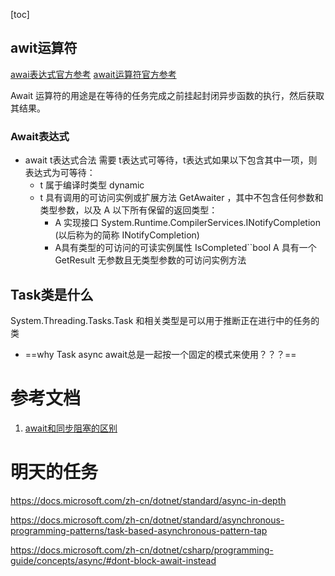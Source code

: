 [toc]


## awit运算符

[ awai表达式官方参考](https://docs.microsoft.com/zh-cn/dotnet/csharp/language-reference/language-specification/expressions#await-expressions)
[await运算符官方参考](https://docs.microsoft.com/zh-cn/dotnet/csharp/language-reference/operators/await)

Await 运算符的用途是在等待的任务完成之前挂起封闭异步函数的执行，然后获取其结果。

### Await表达式

- await t表达式合法 需要 t表达式可等待，t表达式如果以下包含其中一项，则表达式为可等待：
	- t 属于编译时类型 dynamic
	- t 具有调用的可访问实例或扩展方法 GetAwaiter ，其中不包含任何参数和类型参数，以及 A 以下所有保留的返回类型：
		- A 实现接口 System.Runtime.CompilerServices.INotifyCompletion (以后称为的简称 INotifyCompletion)
		- A具有类型的可访问的可读实例属性 IsCompleted``bool
		A 具有一个 GetResult 无参数且无类型参数的可访问实例方法





## Task类是什么
System.Threading.Tasks.Task 和相关类型是可以用于推断正在进行中的任务的类

- ==why Task async await总是一起按一个固定的模式来使用？？？==





# 参考文档
1. [await和同步阻塞的区别](https://www.unfish.net/archives/1009-20200512.html)




# 明天的任务
https://docs.microsoft.com/zh-cn/dotnet/standard/async-in-depth

https://docs.microsoft.com/zh-cn/dotnet/standard/asynchronous-programming-patterns/task-based-asynchronous-pattern-tap

https://docs.microsoft.com/zh-cn/dotnet/csharp/programming-guide/concepts/async/#dont-block-await-instead